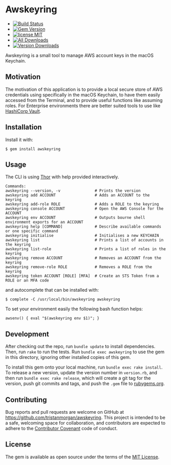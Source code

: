 # Awskeyring

* [![Build Status](https://travis-ci.org/tristanmorgan/awskeyring.svg?branch=master)](https://travis-ci.org/tristanmorgan/awskeyring)
* [![Gem Version](https://badge.fury.io/rb/awskeyring.svg)](https://badge.fury.io/rb/awskeyring)
* [![license MIT](http://img.shields.io/badge/license-MIT-brightgreen.svg)](https://opensource.org/licenses/MIT)
* [![All Downloads](http://ruby-gem-downloads-badge.herokuapp.com/awskeyring?type=total)](https://rubygems.org/gems/awskeyring)
* [![Version Downloads](http://ruby-gem-downloads-badge.herokuapp.com/awskeyring?label=downloads-current-version)](https://rubygems.org/gems/awskeyring)

Awskeyring is a small tool to manage AWS account keys in the macOS Keychain.

## Motivation

The motivation of this application is to provide a local secure store of AWS
credentials using specifically in the macOS Keychain, to have them easily accessed
from the Terminal, and to provide useful functions like assuming roles.
For Enterprise environments there are better suited tools to use
like [HashiCorp Vault](https://vaultproject.io/).

## Installation

Install it with:

    $ gem install awskeyring

## Usage

The CLI is using [Thor](http://whatisthor.com) with help provided interactively.

    Commands:
    awskeyring --version, -v               # Prints the version
    awskeyring add ACCOUNT                 # Adds an ACCOUNT to the keyring
    awskeyring add-role ROLE               # Adds a ROLE to the keyring
    awskeyring console ACCOUNT             # Open the AWS Console for the ACCOUNT
    awskeyring env ACCOUNT                 # Outputs bourne shell environment exports for an ACCOUNT
    awskeyring help [COMMAND]              # Describe available commands or one specific command
    awskeyring initialise                  # Initialises a new KEYCHAIN
    awskeyring list                        # Prints a list of accounts in the keyring
    awskeyring list-role                   # Prints a list of roles in the keyring
    awskeyring remove ACCOUNT              # Removes an ACCOUNT from the keyring
    awskeyring remove-role ROLE            # Removes a ROLE from the keyring
    awskeyring token ACCOUNT [ROLE] [MFA]  # Create an STS Token from a ROLE or an MFA code

and autocomplete that can be installed with:

    $ complete -C /usr/local/bin/awskeyring awskeyring

To set your environment easily the following bash function helps:

    awsenv() { eval "$(awskeyring env $1)"; }

## Development

After checking out the repo, run `bundle update` to install dependencies. Then, run `rake` to run the tests. Run `bundle exec awskeyring` to use the gem in this directory, ignoring other installed copies of this gem.

To install this gem onto your local machine, run `bundle exec rake install`. To release a new version, update the version number in `version.rb`, and then run `bundle exec rake release`, which will create a git tag for the version, push git commits and tags, and push the `.gem` file to [rubygems.org](https://rubygems.org).

## Contributing

Bug reports and pull requests are welcome on GitHub at https://github.com/tristanmorgan/awskeyring. This project is intended to be a safe, welcoming space for collaboration, and contributors are expected to adhere to the [Contributor Covenant](http://contributor-covenant.org) code of conduct.

## License

The gem is available as open source under the terms of the [MIT License](http://opensource.org/licenses/MIT).


